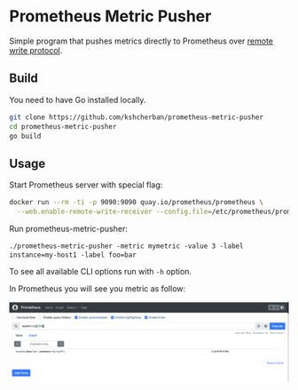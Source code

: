 # Prometheus Metric Pusher

Simple program that pushes metrics directly to Prometheus over [remote write protocol](https://prometheus.io/docs/prometheus/latest/storage/#overview).

## Build

You need to have Go installed locally.

```bash
git clone https://github.com/kshcherban/prometheus-metric-pusher
cd prometheus-metric-pusher
go build
```

## Usage

Start Prometheus server with special flag:
```bash
docker run --rm -ti -p 9090:9090 quay.io/prometheus/prometheus \
  --web.enable-remote-write-receiver --config.file=/etc/prometheus/prometheus.yml
```

Run prometheus-metric-pusher:

```
./prometheus-metric-pusher -metric mymetric -value 3 -label instance=my-host1 -label foo=bar
```

To see all available CLI options run with `-h` option.

In Prometheus you will see you metric as follow:

![screen](./screen.png)